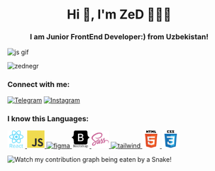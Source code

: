 <h1 align="center">Hi 👋, I'm ZeD 👨🏻‍💻</h1>
<h3 align="center">I am Junior FrontEnd Developer:) from Uzbekistan!</h3>

<img src='https://repository-images.githubusercontent.com/588181932/e36ec678-7984-4cdd-8e4c-a3932772ff8e' alt='js gif' /> 

<p align="left"> <img src="https://komarev.com/ghpvc/?username=zednegr&label=Profile%20views&color=0e75b6&style=flat" alt="zednegr" /> </p>

### Connect with me:
[![Telegram](https://img.shields.io/badge/-Telegram-090909?style=for-the-badge&logo=telegram&logoColor=27A0D9)](https://t.me/ZeD_BaT)
[![Instagram](https://img.shields.io/badge/-Instagram-090909?style=for-the-badge&logo=instagram&logoColor=B4068E)](https://www.instagram.com/zedboi)

<h3 align="left">I know this Languages:</h3>
<p align="left"> 
  <a href="https://reactjs.org/" target="_blank" rel="noreferrer"> <img src="https://raw.githubusercontent.com/devicons/devicon/master/icons/react/react-original-wordmark.svg" alt="react" width="40" height="40"/> </a>
  <a href="https://developer.mozilla.org/en-US/docs/Web/JavaScript" target="_blank" rel="noreferrer"> <img src="https://raw.githubusercontent.com/devicons/devicon/master/icons/javascript/javascript-original.svg" alt="javascript" width="40" height="40"/> </a> 
    <a href="https://www.figma.com/" target="_blank" rel="noreferrer"> <img src="https://www.vectorlogo.zone/logos/figma/figma-icon.svg" alt="figma" width="40" height="40"/> </a>
  <a href="https://getbootstrap.com" target="_blank" rel="noreferrer"> <img src="https://raw.githubusercontent.com/devicons/devicon/master/icons/bootstrap/bootstrap-plain-wordmark.svg" alt="bootstrap" width="40" height="40"/> </a>
  <a href="https://sass-lang.com" target="_blank" rel="noreferrer"> <img src="https://raw.githubusercontent.com/devicons/devicon/master/icons/sass/sass-original.svg" alt="sass" width="40" height="40"/> </a>   
  <a href="https://tailwindcss.com/" target="_blank" rel="noreferrer"> <img src="https://www.vectorlogo.zone/logos/tailwindcss/tailwindcss-icon.svg" alt="tailwind" width="40" height="40"/> </a> 
  <a href="https://www.w3.org/html/" target="_blank" rel="noreferrer"> <img src="https://raw.githubusercontent.com/devicons/devicon/master/icons/html5/html5-original-wordmark.svg" alt="html5" width="40" height="40"/> </a> 
 <a href="https://www.w3schools.com/css/" target="_blank" rel="noreferrer"> <img src="https://raw.githubusercontent.com/devicons/devicon/master/icons/css3/css3-original-wordmark.svg" alt="css3" width="40" height="40"/> </a> 
</p>


![Watch my contribution graph being eaten by a Snake!](https://raw.githubusercontent.com/praveenscience/praveenscience/master/soc/snake.svg)
